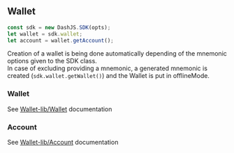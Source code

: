 ## Wallet

```js
const sdk = new DashJS.SDK(opts);
let wallet = sdk.wallet;
let account = wallet.getAccount();
```

Creation of a wallet is being done automatically depending of the mnemonic options given to the SDK class.  
In case of excluding providing a mnemonic, a generated mnemonic is created (`sdk.wallet.getWallet()`) and the Wallet is put in offlineMode.

### Wallet

See [Wallet-lib/Wallet](https://github.com/dashevo/wallet-lib/blob/master/docs/wallet.md) documentation

### Account

See [Wallet-lib/Account](https://github.com/dashevo/wallet-lib/blob/master/docs/account.md) documentation
